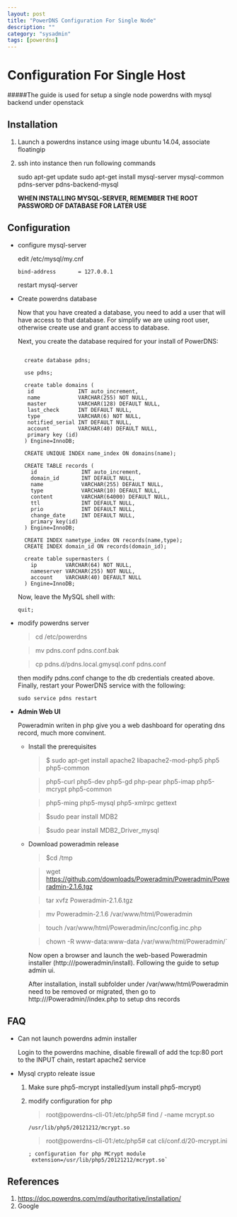 ```yaml
---
layout: post
title: "PowerDNS Configuration For Single Node"
description: ""
category: "sysadmin"
tags: [powerdns]
---
```


Configuration For Single Host
==========================================

#####The guide is used for setup a single node powerdns with mysql backend under openstack

Installation
------------
1. Launch a powerdns instance using image ubuntu 14.04, associate floatingip
2. ssh into instance then run following commands

    sudo apt-get update
    sudo apt-get install mysql-server mysql-common pdns-server pdns-backend-mysql

    **WHEN INSTALLING MYSQL-SERVER, REMEMBER THE ROOT PASSWORD OF DATABASE FOR LATER USE**

Configuration
-------------
    
- configure mysql-server

    edit /etc/mysql/my.cnf

    `bind-address       = 127.0.0.1`

    restart mysql-server
- Create powerdns database

    Now that you have created a database, you need to add a user that will have access to that database.
    For simplify we are using root user, otherwise create use and grant access to database.

    Next, you create the database required for your install of PowerDNS:

    <pre><code>
    create database pdns;

    use pdns;

    create table domains (
     id              INT auto_increment,
     name            VARCHAR(255) NOT NULL,
     master          VARCHAR(128) DEFAULT NULL,
     last_check      INT DEFAULT NULL,
     type            VARCHAR(6) NOT NULL,
     notified_serial INT DEFAULT NULL,
     account         VARCHAR(40) DEFAULT NULL,
     primary key (id)
    ) Engine=InnoDB;

    CREATE UNIQUE INDEX name_index ON domains(name);

    CREATE TABLE records (
      id              INT auto_increment,
      domain_id       INT DEFAULT NULL,
      name            VARCHAR(255) DEFAULT NULL,
      type            VARCHAR(10) DEFAULT NULL,
      content         VARCHAR(64000) DEFAULT NULL,
      ttl             INT DEFAULT NULL,
      prio            INT DEFAULT NULL,
      change_date     INT DEFAULT NULL,
      primary key(id)
    ) Engine=InnoDB;

    CREATE INDEX nametype_index ON records(name,type);
    CREATE INDEX domain_id ON records(domain_id);

    create table supermasters (
      ip         VARCHAR(64) NOT NULL,
      nameserver VARCHAR(255) NOT NULL,
      account    VARCHAR(40) DEFAULT NULL
    ) Engine=InnoDB;</code></pre>

    Now, leave the MySQL shell with:

    `quit;`

- modify powerdns server

   >cd /etc/powerdns

   >mv pdns.conf pdns.conf.bak

   >cp pdns.d/pdns.local.gmysql.conf  pdns.conf

   then modify pdns.conf change to the db credentials created above.
   Finally, restart your PowerDNS service with the following:

   `sudo service pdns restart`

- **Admin Web UI**

    Poweradmin writen in php give you a web dashboard for operating dns record, much more convinent.

    - Install the prerequisites
    
        >$ sudo apt-get install apache2 libapache2-mod-php5 php5 php5-common 
        
        >php5-curl php5-dev php5-gd php-pear php5-imap php5-mcrypt php5-common 
        
        >php5-ming php5-mysql php5-xmlrpc gettext
        
        >$sudo pear install MDB2
        
        >$sudo pear install MDB2_Driver_mysql

    - Download poweradmin release
        
        >$cd /tmp
        
        >wget https://github.com/downloads/Poweradmin/Poweradmin/Poweradmin-2.1.6.tgz
        
        >tar xvfz Poweradmin-2.1.6.tgz
        
        >mv Poweradmin-2.1.6 /var/www/html/Poweradmin
        
        >touch /var/www/html/Poweradmin/inc/config.inc.php
        
        >chown -R www-data:www-data /var/www/html/Poweradmin/`

        Now open a browser and launch the web-based Poweradmin installer (http://<YOUR POWERDNS FLOATING IP>/poweradmin/install). Following the guide to setup admin ui.

        After installation, install subfolder under /var/www/html/Poweradmin need to be removed or migrated, then go to http://<YOUR POWERDNS FLOATING IP>/Poweradmin//index.php to setup dns records

FAQ
---
- Can not launch powerdns admin installer

  Login to the powerdns machine, disable firewall of add the tcp:80 port to the INPUT chain, restart apache2 service

- Mysql crypto releate issue

    1. Make sure php5-mcrypt installed(yum install php5-mcrypt)
    2. modify configuration for php
    
        >root@powerdns-cli-01:/etc/php5# find / -name mcrypt.so
        
        <pre><code>/usr/lib/php5/20121212/mcrypt.so</code></pre>
        
        >root@powerdns-cli-01:/etc/php5# cat  cli/conf.d/20-mcrypt.ini 
        
        <pre><code>; configuration for php MCrypt module
        extension=/usr/lib/php5/20121212/mcrypt.so`</code></pre>
    
References
----------

  1. https://doc.powerdns.com/md/authoritative/installation/
  2. Google
